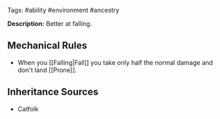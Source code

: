 Tags: #ability #environment #ancestry

**Description:** Better at falling.

## Mechanical Rules

- When you [[Falling|Fall]] you take only half the normal damage and don't land [[Prone]].

## Inheritance Sources

- Catfolk
